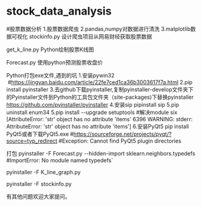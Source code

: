 # stock_data_analysis
#股票数据分析
1.股票数据爬虫
2.pandas,numpy对数据进行清洗
3.matplotlib数据可视化
stockinfo.py
设计爬虫项目从网易财经获取股票数据

get_k_line.py
Python绘制股票K线图

Forecast.py
使用python预测股票收盘价


Python打包exe文件,遇到的坑
1.安装pywin32  #https://jingyan.baidu.com/article/22fe7ced1ca36b3003617f7a.html
2.pip install pyinstaller
3.去github下载pyinstaller,复制pyinstaller-develop文件夹下的Pyinstaller文件到Python的工具包文件夹（site-packages)下替换pyinstaller https://github.com/pyinstaller/pyinstaller
4.安装sip pipinstall sip
5.pip uninstall enum34
5.pip install --upgrade setuptools  #解决module six  [AttributeError: 'str' object has no attribute 'items'
6396 WARNING: stderr: AttributeError: 'str' object has no attribute 'items']
6.安装PyQt5  pip install PyQt5或者下载PyQt5.exe #https://sourceforge.net/projects/pyqt/?source=typ_redirect   #Exception: Cannot find PyQt5 plugin directories


打包
pyinstaller -F Forecast.py --hidden-import sklearn.neighbors.typedefs   #ImportError: No module named typedefs`

pyinstaller -F K_line_graph.py

pyinstaller -F stockinfo.py


有其他问题欢迎大家提问。
